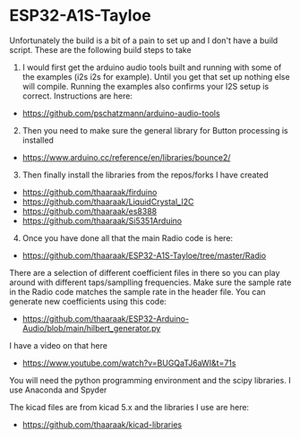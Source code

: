 # ESP32-A1S-Tayloe

Unfortunately the build is a bit of a pain to set up and I don't have a build script. These are the following build steps to take

1) I would first get the arduino audio tools built and running with some of the examples (i2s i2s for example). Until you get that set up nothing else will compile. Running the examples also confirms your I2S setup is correct. Instructions are here:
- https://github.com/pschatzmann/arduino-audio-tools


2) Then you need to make sure the general library for Button processing is installed
- https://www.arduino.cc/reference/en/libraries/bounce2/


3) Then finally install the libraries from the repos/forks I have created
- https://github.com/thaaraak/firduino
- https://github.com/thaaraak/LiquidCrystal_I2C
- https://github.com/thaaraak/es8388
- https://github.com/thaaraak/Si5351Arduino

4) Once you have done all that the main Radio code is here:
- https://github.com/thaaraak/ESP32-A1S-Tayloe/tree/master/Radio

There are a selection of different coefficient files in there so you can play around with different taps/samplling frequencies. Make sure the sample rate in the Radio code matches the sample rate in the header file. You can generate new coefficients using this code:
- https://github.com/thaaraak/ESP32-Arduino-Audio/blob/main/hilbert_generator.py

I have a video on that here
- https://www.youtube.com/watch?v=BUGQaTJ6aWI&t=71s

You will need the python programming environment and the scipy libraries. I use Anaconda and Spyder

The kicad files are from kicad 5.x and the libraries I use are here:
- https://github.com/thaaraak/kicad-libraries
